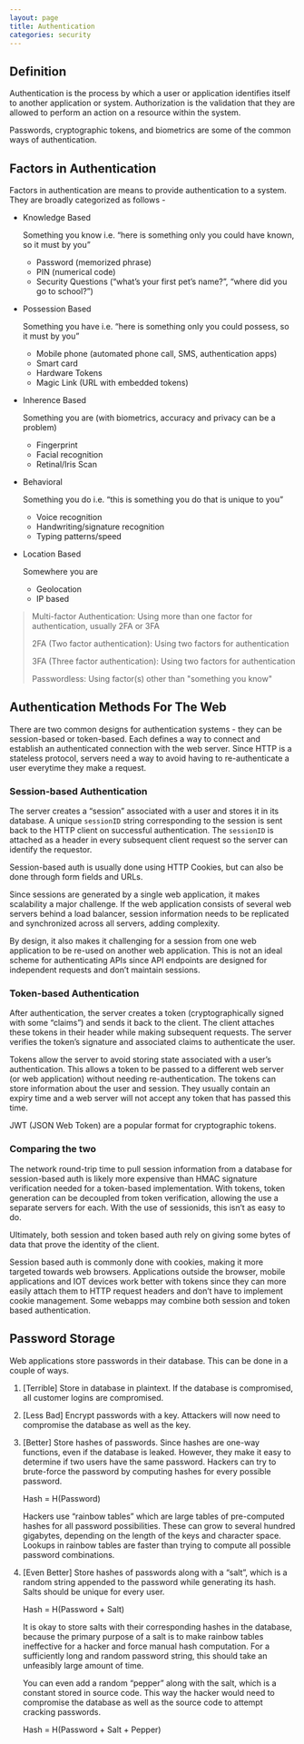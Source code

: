 ```yaml
---
layout: page
title: Authentication
categories: security
---
```

## Definition
Authentication is the process by which a user or application identifies itself to another application or system. Authorization is the validation that they are allowed to perform an action on a resource within the system.
 
Passwords, cryptographic tokens, and biometrics are some of the common ways of authentication.

## Factors in Authentication
Factors in authentication are means to provide authentication to a system. They are broadly categorized as follows -

- Knowledge Based

  Something you know i.e. “here is something only you could have known, so it must by you”
  * Password (memorized phrase)
  * PIN (numerical code)
  * Security Questions (“what’s your first pet’s name?”, “where did you go to school?”)

- Possession Based

  Something you have i.e. “here is something only you could possess, so it must by you”
  * Mobile phone (automated phone call, SMS, authentication apps)
  * Smart card
  * Hardware Tokens
  * Magic Link (URL with embedded tokens)


- Inherence Based

  Something you are (with biometrics, accuracy and privacy can be a problem)
  * Fingerprint
  * Facial recognition
  * Retinal/Iris Scan

- Behavioral

  Something you do i.e. “this is something you do that is unique to you”
  * Voice recognition
  * Handwriting/signature recognition
  * Typing patterns/speed

- Location Based
  
  Somewhere you are
  * Geolocation
  * IP based

> Multi-factor Authentication: Using more than one factor for authentication, usually 2FA or 3FA
> 
> 2FA (Two factor authentication): Using two factors for authentication
> 
> 3FA (Three factor authentication): Using two factors for authentication
>
> Passwordless: Using factor(s) other than "something you know"

## Authentication Methods For The Web
There are two common designs for authentication systems - they can be session-based or token-based. Each defines a way to connect and establish an authenticated connection with the web server. Since HTTP is a stateless protocol, servers need a way to avoid having to re-authenticate a user everytime they make a request.

### Session-based Authentication
The server creates a “session” associated with a user and stores it in its database. A unique `sessionID` string corresponding to the session is sent back to the HTTP client on successful authentication. The `sessionID` is attached as a header in every subsequent client request so the server can identify the requestor.

Session-based auth is usually done using HTTP Cookies, but can also be done through form fields and URLs. 

Since sessions are generated by a single web application, it makes scalability a major challenge. If the web application consists of several web servers behind a load balancer, session information needs to be replicated and synchronized across all servers, adding complexity.

By design, it also makes it challenging for a session from one web application to be re-used on another web application. This is not an ideal scheme for authenticating APIs since API endpoints are designed for independent requests and don’t maintain sessions.


### Token-based Authentication
After authentication, the server creates a token (cryptographically signed with some “claims”) and sends it back to the client. The client attaches these tokens in their header while making subsequent requests. The server verifies the token’s signature and associated claims to authenticate the user.

Tokens allow the server to avoid storing state associated with a user’s authentication. This allows a token to be passed to a different web server (or web application) without needing re-authentication. The tokens can store information about the user and session. They usually contain an expiry time and a web server will not accept any token that has passed this time.

JWT (JSON Web Token) are a popular format for cryptographic tokens.

### Comparing the two
The network round-trip time to pull session information from a database for session-based auth is likely more expensive than HMAC signature verification needed for a token-based implementation. With tokens, token generation can be decoupled from token verification, allowing the use a separate servers for each. With the use of sessionids, this isn’t as easy to do.

Ultimately, both session and token based auth rely on giving some bytes of data that prove the identity of the client. 

Session based auth is commonly done with cookies, making it more targeted towards web browsers. Applications outside the browser, mobile applications and IOT devices work better with tokens since they can more easily attach them to HTTP request headers and don’t have to implement cookie management. Some webapps may combine both session and token based authentication.

## Password Storage
Web applications store passwords in their database. This can be done in a couple of ways.

1. [Terrible] Store in database in plaintext. If the database is compromised, all customer logins are compromised.

2. [Less Bad] Encrypt passwords with a key. Attackers will now need to compromise the database as well as the key.

3. [Better] Store hashes of passwords. Since hashes are one-way functions, even if the database is leaked. However, they make it easy to determine if two users have the same password. Hackers can try to brute-force the password by computing hashes for every possible password.

   Hash = H(Password)

   Hackers use “rainbow tables” which are large tables of pre-computed hashes for all password possibilities. These can grow to several hundred gigabytes, depending on the length of the keys and character space. Lookups in rainbow tables are faster than trying to compute all possible password combinations.

4. [Even Better]
   Store hashes of passwords along with a “salt”, which is a random string appended to the password while generating its hash. Salts should be unique for every user.

   Hash = H(Password + Salt)

   It is okay to store salts with their corresponding hashes in the database, because the primary purpose of a salt is to make rainbow tables ineffective for a hacker and force manual hash computation. For a sufficiently long and random password string, this should take an unfeasibly large amount of time.

   You can even add a random “pepper” along with the salt, which is a constant stored in source code. This way the hacker would need to compromise the database as well as the source code to attempt cracking passwords.

   Hash = H(Password + Salt + Pepper)

